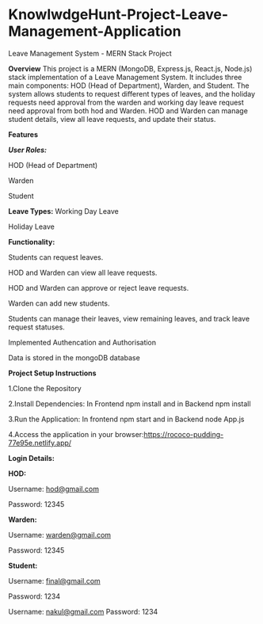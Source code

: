# KnowlwdgeHunt-Project-Leave-Management-Application

Leave Management System - MERN Stack Project

**Overview**
This project is a MERN (MongoDB, Express.js, React.js, Node.js) stack implementation of a Leave Management System. It includes three main components: HOD (Head of Department), Warden, and Student. The system allows students to request different types of leaves, and the holiday requests need approval from the warden and working day leave request need approval from both hod and Warden. HOD and Warden can manage student details, view all leave requests, and update their status.

**Features**

***User Roles:***

HOD (Head of Department)

Warden

Student

**Leave Types:**
Working Day Leave

Holiday Leave

**Functionality:**

Students can request leaves.

HOD and Warden can view all leave requests.

HOD and Warden can approve or reject leave requests.

Warden can add new students.

Students can manage their leaves, view remaining leaves, and track leave request statuses.

Implemented Authencation and Authorisation 

Data is stored in the mongoDB database

**Project Setup Instructions**

1.Clone the Repository

2.Install Dependencies: In Frontend npm install and in Backend npm install

3.Run the Application: In frontend npm start and in Backend node App.js

4.Access the application in your browser:https://rococo-pudding-77e95e.netlify.app/


**Login Details:**

**HOD:**

Username: hod@gmail.com

Password: 12345

**Warden:**

Username: warden@gmail.com

Password: 12345

**Student:**

Username: final@gmail.com

Password: 1234

Username: nakul@gmail.com
Password: 1234


 
